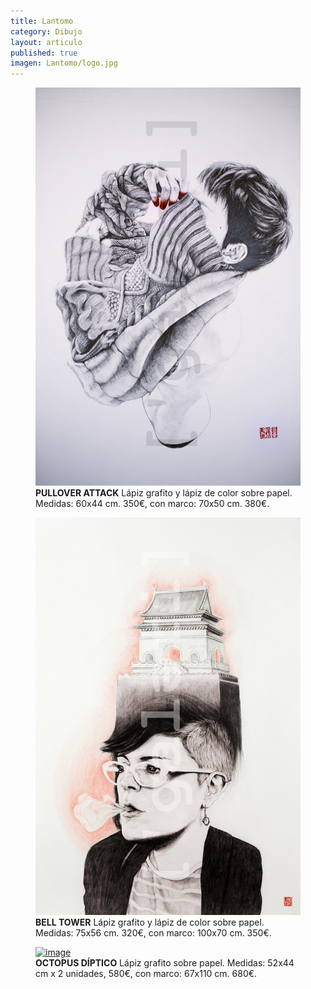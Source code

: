 ```yaml
---
title: Lantomo
category: Dibujo
layout: articulo
published: true
imagen: Lantomo/logo.jpg
---
```


<div class="figure-group">
<figure>
	<a href="/images/Lantomo/pullover-attak.jpg"><img src="/images/Lantomo/pullover-attak.jpg" alt="image"></a>
	<figcaption><b>PULLOVER ATTACK</b>
    Lápiz grafito y lápiz de color sobre papel. 
    Medidas: 60x44 cm. 350€, con marco: 70x50 cm. 380€. </figcaption>
</figure>

<figure>
	<a href="/images/Lantomo/BELL-TOWER-RED.jpg"><img src="/images/Lantomo/BELL-TOWER-RED.jpg" alt="image"></a>
	<figcaption><b>BELL TOWER</b> 
    Lápiz grafito y lápiz de color sobre papel. 
    Medidas: 75x56 cm. 320€, con marco: 100x70 cm. 350€.</figcaption>
</figure>
</div>

<figure>
	<a href="/images/Lantomo/octopus díptico.jpg"><img src="/images/Lantomo/octopus díptico.jpg" alt="image"></a>
	<figcaption><b>OCTOPUS DÍPTICO</b>
    Lápiz grafito sobre papel. 
    Medidas: 52x44 cm x 2 unidades, 580€, con marco: 67x110 cm. 680€. </figcaption>
</figure>


